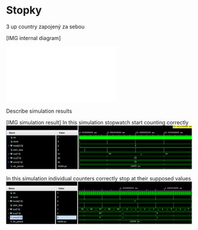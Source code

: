 
# Stopky

3 up country zapojený za sebou


[IMG internal diagram]

![PDF](img/Schematic.pdf)


Describe simulation results


[IMG simulation result]
In this simulation stopwatch start counting correctly
![image](img/tb_stopky_start.png)

In this simulation individual counters correctly stop at their supposed values
![image](img/tb_stopky_over.png)